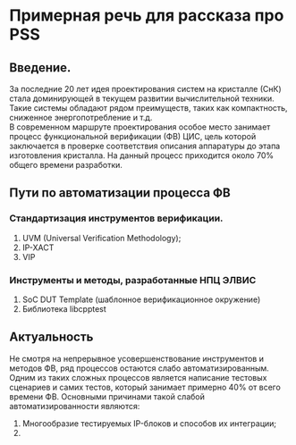 # Примерная речь для рассказа про PSS

## Введение.

За последние 20 лет идея проектирования систем на кристалле (СнК) стала доминирующей в текущем развитии вычислительной техники. Такие системы обладают рядом преимуществ, таких как компактность, сниженное энергопотребление и т.д.  
В современном маршруте проектирования особое место занимает процесс функциональной верификации (ФВ) ЦИС, цель которой заключается в проверке соответствия описания аппаратуры до этапа изготовления кристалла. На данный процесс приходится около 70% общего времени разработки.

## Пути по автоматизации процесса ФВ

### Стандартизация инструментов верификации.

1. UVM (Universal Verification Methodology);  
2. IP-XACT  
3. VIP

### Инструменты и методы, разработанные НПЦ ЭЛВИС

1. SoC DUT Template (шаблонное верификационное окружение)
2. Библиотека libcpptest

## Актуальность

Не смотря на непрерывное усовершенствование инструментов и методов ФВ, ряд процессов остаются слабо автоматизированным. Одним из таких сложных процессов является написание тестовых сценариев и самих тестов, который занимает примерно 40% от всего времени ФВ. Основными причинами такой слабой автоматизированности являются:
1. Многообразие тестируемых IP-блоков и способов их интеграции;  
2. 